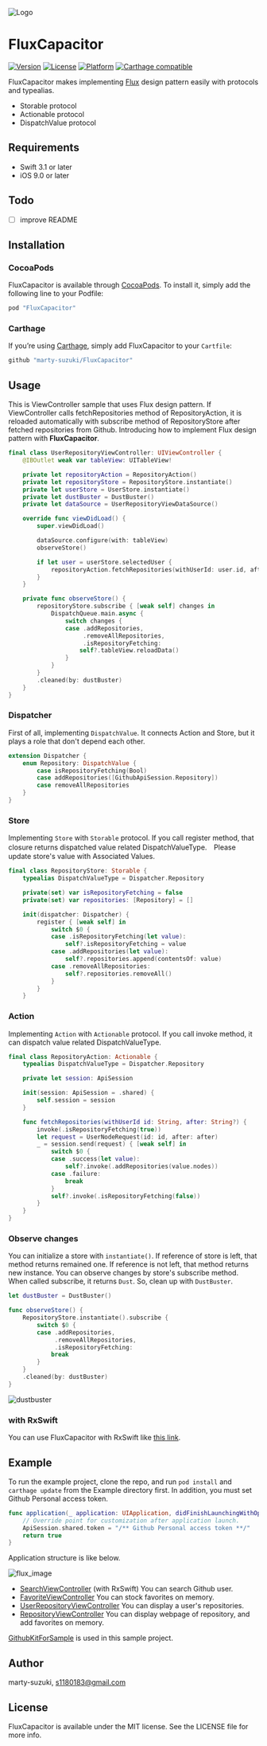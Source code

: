 ![Logo](./Images/Logo.png)

# FluxCapacitor

[![Version](https://img.shields.io/cocoapods/v/FluxCapacitor.svg?style=flat)](http://cocoapods.org/pods/FluxCapacitor)
[![License](https://img.shields.io/cocoapods/l/FluxCapacitor.svg?style=flat)](http://cocoapods.org/pods/FluxCapacitor)
[![Platform](https://img.shields.io/cocoapods/p/FluxCapacitor.svg?style=flat)](http://cocoapods.org/pods/FluxCapacitor)
[![Carthage compatible](https://img.shields.io/badge/Carthage-compatible-4BC51D.svg?style=flat)](https://github.com/Carthage/Carthage)

FluxCapacitor makes implementing [Flux](https://facebook.github.io/flux/) design pattern easily with protocols and typealias.

- Storable protocol
- Actionable protocol
- DispatchValue protocol

## Requirements

- Swift 3.1 or later
- iOS 9.0 or later

## Todo

- [ ] improve README

## Installation

### CocoaPods

FluxCapacitor is available through [CocoaPods](http://cocoapods.org). To install
it, simply add the following line to your Podfile:

```ruby
pod "FluxCapacitor"
```

### Carthage

If you’re using [Carthage](https://github.com/Carthage/Carthage), simply add FluxCapacitor to your `Cartfile`:

```ruby
github "marty-suzuki/FluxCapacitor"
```

## Usage

This is ViewController sample that uses Flux design pattern. If ViewController calls fetchRepositories method of RepositoryAction, it is reloaded automatically with subscribe method of RepositoryStore after fetched repositories from Github. Introducing how to implement Flux design pattern with **FluxCapacitor**.

```swift
final class UserRepositoryViewController: UIViewController {
    @IBOutlet weak var tableView: UITableView!

    private let repositoryAction = RepositoryAction()
    private let repositoryStore = RepositoryStore.instantiate()
    private let userStore = UserStore.instantiate()
    private let dustBuster = DustBuster()
    private let dataSource = UserRepositoryViewDataSource()

    override func viewDidLoad() {
        super.viewDidLoad()

        dataSource.configure(with: tableView)
        observeStore()

        if let user = userStore.selectedUser {
            repositoryAction.fetchRepositories(withUserId: user.id, after: nil)
        }
    }

    private func observeStore() {
        repositoryStore.subscribe { [weak self] changes in
            DispatchQueue.main.async {
                switch changes {
                case .addRepositories,
                     .removeAllRepositories,
                     .isRepositoryFetching:
                    self?.tableView.reloadData()
                }
            }
        }
        .cleaned(by: dustBuster)
    }
}
```

### Dispatcher

First of all, implementing `DispatchValue`. It connects Action and Store, but it plays a role that don't depend each other.

```swift
extension Dispatcher {
    enum Repository: DispatchValue {
        case isRepositoryFetching(Bool)
        case addRepositories([GithubApiSession.Repository])
        case removeAllRepositories
    }
}
```

### Store

Implementing `Store` with `Storable` protocol. If you call register method, that closure returns dispatched value related DispatchValueType.　Please update store's value with Associated Values.

```swift
final class RepositoryStore: Storable {
    typealias DispatchValueType = Dispatcher.Repository

    private(set) var isRepositoryFetching = false
    private(set) var repositories: [Repository] = []

    init(dispatcher: Dispatcher) {
        register { [weak self] in
            switch $0 {
            case .isRepositoryFetching(let value):
                self?.isRepositoryFetching = value
            case .addRepositories(let value):
                self?.repositories.append(contentsOf: value)
            case .removeAllRepositories:
                self?.repositories.removeAll()
            }
        }
    }
```

### Action

Implementing `Action` with `Actionable` protocol. If you call invoke method, it can dispatch value related DispatchValueType.

```swift
final class RepositoryAction: Actionable {
    typealias DispatchValueType = Dispatcher.Repository

    private let session: ApiSession

    init(session: ApiSession = .shared) {
        self.session = session
    }

    func fetchRepositories(withUserId id: String, after: String?) {
        invoke(.isRepositoryFetching(true))
        let request = UserNodeRequest(id: id, after: after)
        _ = session.send(request) { [weak self] in
            switch $0 {
            case .success(let value):
                self?.invoke(.addRepositories(value.nodes))
            case .failure:
                break
            }
            self?.invoke(.isRepositoryFetching(false))
        }
    }
}
```

### Observe changes

You can initialize a store with `instantiate()`. If reference of store is left, that method returns remained one. If reference is not left, that method returns new instance.
You can observe changes by store's subscribe method. When called subscribe, it returns `Dust`. So, clean up with `DustBuster`.

```swift
let dustBuster = DustBuster()

func observeStore() {
    RepositoryStore.instantiate().subscribe {
        switch $0 {
        case .addRepositories,
             .removeAllRepositories,
             .isRepositoryFetching:
            break
        }
    }
    .cleaned(by: dustBuster)
}
```

![dustbuster](./Images/dustbuster.png)

### with RxSwift

You can use FluxCapacitor with RxSwift like [this link](./FluxCapacitorSample/FluxCapacitorSample/Sources/Common/Flux/User/UserStore.swift).

## Example

To run the example project, clone the repo, and run `pod install` and `carthage update` from the Example directory first. In addition, you must set Github Personal access token.

```swift
func application(_ application: UIApplication, didFinishLaunchingWithOptions launchOptions: [UIApplicationLaunchOptionsKey: Any]?) -> Bool {
    // Override point for customization after application launch.
    ApiSession.shared.token = "/** Github Personal access token **/"
    return true
}
```

Application structure is like below.

![flux_image](./Images/flux_image.png)

- [SearchViewController](./FluxCapacitorSample/FluxCapacitorSample/Sources/UI/Search) (with RxSwift) You can search Github user.
- [FavoriteViewController](./FluxCapacitorSample/FluxCapacitorSample/Sources/UI/Favorite) You can stock favorites on memory.
- [UserRepositoryViewController](./FluxCapacitorSample/FluxCapacitorSample/Sources/UI/UserRepository) You can display a user's repositories.
- [RepositoryViewController](./FluxCapacitorSample/FluxCapacitorSample/Sources/UI/Repository) You can display webpage of repository, and add favorites on memory.

[GithubKitForSample](https://github.com/marty-suzuki/GithubKitForSample) is used in this sample project.

## Author

marty-suzuki, s1180183@gmail.com

## License

FluxCapacitor is available under the MIT license. See the LICENSE file for more info.
